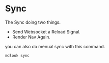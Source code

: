 # Sync

The Sync doing two things.

- Send Websocket a Reload Signal.
- Render Nav Again.

you can also do menual sync with this command.

```
mdlook sync
```
